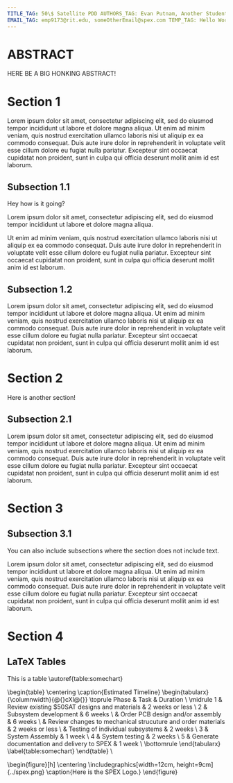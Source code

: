```yaml
---
TITLE_TAG: 50\$ Satellite PDD AUTHORS_TAG: Evan Putnam, Another Student
EMAIL_TAG: emp9173@rit.edu, someOtherEmail@spex.com TEMP_TAG: Hello World
---
```

<!--- 
  This is a template you can use for markdown with the SPEX PDD LaTeX documents.
  Specify a title, authors, and emails.

  Current Features:
      Sections
      Subsections
      Text and newlines.
      Basic LaTeX syntax (as long as no LaTeX or regular comments are inside a statement).
  
  Commenting:
      Multiline comments are only supported if you have a single start and 
      end on a separate line.  For example you can not start a new comment on
      the same line as an ending tag for a multiline comment.  
      
      There can only be one single line comment per line.
      Nested comments are not supported.

  Important notes and potential gotchas:
      Comments.
      New lines.
 --->

<!--- 
This is a special section that SHOULD exist.  
This is text for your abstract and should appear before other sections. This
CAN NOT have sub-sections and MUST have the # ABSTRACT syntax.
 --->
# ABSTRACT
HERE BE A BIG HONKING ABSTRACT!

# Section 1
Lorem ipsum dolor sit amet, consectetur adipiscing elit, sed do eiusmod tempor
incididunt ut labore et dolore magna aliqua. Ut enim ad minim veniam, quis
nostrud exercitation ullamco laboris nisi ut aliquip ex ea commodo consequat.
Duis aute irure dolor in reprehenderit in voluptate velit esse cillum dolore eu
fugiat nulla pariatur. Excepteur sint occaecat cupidatat non proident, sunt in
culpa qui officia deserunt mollit anim id est laborum.

## Subsection 1.1
Hey how is it going?<!--- This is a single line comment which can be put
anywhere!  Only one per line. --->

<!--- Completely blank lines are treated as a line break.--->
Lorem ipsum dolor sit amet, consectetur adipiscing elit, sed do eiusmod tempor
incididunt ut labore et dolore magna aliqua.
<!--- Comment lines are not.---> 
Ut enim ad minim veniam, quis nostrud exercitation ullamco laboris nisi ut
aliquip ex ea commodo consequat. Duis aute irure dolor in reprehenderit in
voluptate velit esse cillum dolore eu fugiat nulla pariatur. Excepteur sint
occaecat cupidatat non proident, sunt in culpa qui officia deserunt mollit anim
id est laborum.

## Subsection 1.2
Lorem ipsum dolor sit amet, consectetur adipiscing elit, sed do eiusmod tempor
incididunt ut labore et dolore magna aliqua. Ut enim ad minim veniam, quis
nostrud exercitation ullamco laboris nisi ut aliquip ex ea commodo consequat.
Duis aute irure dolor in reprehenderit in voluptate velit esse cillum dolore eu
fugiat nulla pariatur. Excepteur sint occaecat cupidatat non proident, sunt in
culpa qui officia deserunt mollit anim id est laborum.


# Section 2
Here is another section!

## Subsection 2.1
Lorem ipsum dolor sit amet, consectetur adipiscing elit, sed do eiusmod tempor
incididunt ut labore et dolore magna aliqua. Ut enim ad minim veniam, quis
nostrud exercitation ullamco laboris nisi ut aliquip ex ea commodo consequat.
Duis aute irure dolor in reprehenderit in voluptate velit esse cillum dolore eu
fugiat nulla pariatur. Excepteur sint occaecat cupidatat non proident, sunt in
culpa qui officia deserunt mollit anim id est laborum.

# Section 3
## Subsection 3.1
You can also include subsections where the section does not include text.


Lorem ipsum dolor sit amet, consectetur adipiscing elit, sed do eiusmod tempor
incididunt ut labore et dolore magna aliqua. Ut enim ad minim veniam, quis
nostrud exercitation ullamco laboris nisi ut aliquip ex ea commodo consequat.
Duis aute irure dolor in reprehenderit in voluptate velit esse cillum dolore eu
fugiat nulla pariatur. Excepteur sint occaecat cupidatat non proident, sunt in
culpa qui officia deserunt mollit anim id est laborum.

# Section 4
## LaTeX Tables

<!--- You can use standard LaTeX syntax if it can be put on a single line. --->
This is a table \autoref{table:somechart}

<!--- 
This command counts as being on a single line.
Here is LaTeX code to create a table.
 --->
\begin{table}
  \centering
  \caption{Estimated Timeline}
  \begin{tabularx}{\columnwidth}{@{}cXl@{}} \toprule
    Phase & Task & Duration \\ \midrule
    1 & Review existing \$50SAT designs and materials & 2 weeks or less \\
    2 & Subsystem development & 6 weeks \\
      & Order PCB design and/or assembly & 6 weeks \\
      & Review changes to mechanical strucuture and order materials & 2 weeks or less \\
      & Testing of individual subsystems & 2 weeks \\
    3 & System Assembly & 1 week  \\
    4 & System testing & 2 weeks  \\
    5 & Generate documentation and delivery to SPEX & 1 week  \\
    \bottomrule
  \end{tabularx}
\label{table:somechart}
\end{table} \\

<!--- 
This command counts as being on a single line.
Here is an example of inserting an image in your document.
Image is one directory up of final folder so uses ../ formatting.
 --->
\begin{figure}[h]
 \centering
 \includegraphics[width=12cm, height=9cm]{../spex.png}
 \caption{Here is the SPEX Logo.}
\end{figure}
